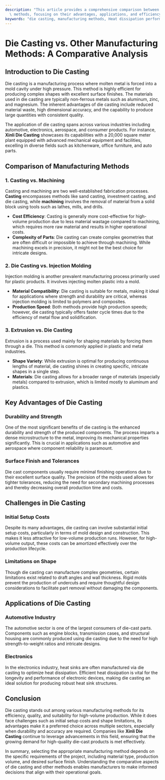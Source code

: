```yaml
---
description: "This article provides a comprehensive comparison between die casting and other manufacturing\
  \ methods, focusing on their advantages, applications, and efficiency in production."
keywords: "die casting, manufacturing methods, Heat dissipation performance, Heat sink"
---
```

# Die Casting vs. Other Manufacturing Methods: A Comparative Analysis

## Introduction to Die Casting

Die casting is a manufacturing process where molten metal is forced into a mold cavity under high pressure. This method is highly efficient for producing complex shapes with excellent surface finishes. The materials used in die casting are typically non-ferrous metals such as aluminum, zinc, and magnesium. The inherent advantages of die casting include reduced material waste, high dimensional accuracy, and the capability to produce large quantities with consistent quality.

The application of die casting spans across various industries including automotive, electronics, aerospace, and consumer products. For instance, **Xinli Die Casting** showcases its capabilities with a 20,000 square meter plant equipped with advanced mechanical equipment and facilities, excelling in diverse fields such as kitchenware, office furniture, and auto parts. 

## Comparison of Manufacturing Methods

### 1. Casting vs. Machining

Casting and machining are two well-established fabrication processes. **Casting** encompasses methods like sand casting, investment casting, and die casting, while **machining** involves the removal of material from a solid block using tools such as lathes, mills, and drills.

- **Cost Efficiency**: Casting is generally more cost-effective for high-volume production due to less material wastage compared to machining, which requires more raw material and results in higher operational costs.
- **Complexity of Parts**: Die casting can create complex geometries that are often difficult or impossible to achieve through machining. While machining excels in precision, it might not be the best choice for intricate designs.

### 2. Die Casting vs. Injection Molding

Injection molding is another prevalent manufacturing process primarily used for plastic products. It involves injecting molten plastic into a mold.

- **Material Compatibility**: Die casting is suitable for metals, making it ideal for applications where strength and durability are critical, whereas injection molding is limited to polymers and composites.
- **Production Speed**: Both methods provide high production speeds; however, die casting typically offers faster cycle times due to the efficiency of metal flow and solidification.

### 3. Extrusion vs. Die Casting

Extrusion is a process used mainly for shaping materials by forcing them through a die. This method is commonly applied in plastic and metal industries.

- **Shape Variety**: While extrusion is optimal for producing continuous lengths of material, die casting shines in creating specific, intricate shapes in a single step.
- **Materials**: Die casting allows for a broader range of materials (especially metals) compared to extrusion, which is limited mostly to aluminum and plastics.

## Key Advantages of Die Casting

### Durability and Strength

One of the most significant benefits of die casting is the enhanced durability and strength of the produced components. The process imparts a dense microstructure to the metal, improving its mechanical properties significantly. This is crucial in applications such as automotive and aerospace where component reliability is paramount.

### Surface Finish and Tolerances

Die cast components usually require minimal finishing operations due to their excellent surface quality. The precision of the molds used allows for tighter tolerances, reducing the need for secondary machining processes and thereby decreasing overall production time and costs.

## Challenges in Die Casting

### Initial Setup Costs

Despite its many advantages, die casting can involve substantial initial setup costs, particularly in terms of mold design and construction. This makes it less attractive for low-volume production runs. However, for high-volume output, these costs can be amortized effectively over the production lifecycle.

### Limitations on Shape

Though die casting can manufacture complex geometries, certain limitations exist related to draft angles and wall thickness. Rigid molds prevent the production of undercuts and require thoughtful design considerations to facilitate part removal without damaging the components.

## Applications of Die Casting

### Automotive Industry

The automotive sector is one of the largest consumers of die-cast parts. Components such as engine blocks, transmission cases, and structural housing are commonly produced using die casting due to the need for high strength-to-weight ratios and intricate designs.

### Electronics

In the electronics industry, heat sinks are often manufactured via die casting to optimize heat dissipation. Efficient heat dissipation is vital for the longevity and performance of electronic devices, making die casting an ideal solution for producing robust heat sink structures.

## Conclusion 

Die casting stands out among various manufacturing methods for its efficiency, quality, and suitability for high-volume production. While it does face challenges such as initial setup costs and shape limitations, its advantages make it a preferred choice across multiple sectors, especially when durability and accuracy are required. Companies like **Xinli Die Casting** continue to leverage advancements in this field, ensuring that the growing demand for high-quality die-cast products is met effectively. 

In summary, selecting the appropriate manufacturing method depends on the specific requirements of the project, including material type, production volume, and desired surface finish. Understanding the comparative aspects of die casting and other methods enables manufacturers to make informed decisions that align with their operational goals.
